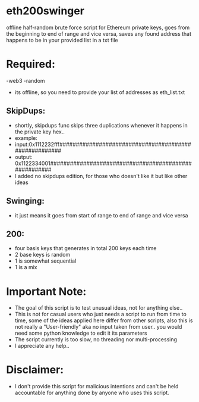 # eth200swinger
offline half-random brute force script for Ethereum private keys, goes from the beginning to end of range and vice versa, saves any found address that happens to be in your provided list in a txt file
# Required:
-web3
-random
- its offline, so you need to provide your list of addresses as eth_list.txt
## SkipDups:
- shortly, skipdups func skips three duplications whenever it happens in the private key hex..
- example:
- input:0x1112232fff######################################################
- output: 0x1122334001######################################################
- I added no skipdups edition, for those who doesn't like it but like other ideas 
## Swinging:
- it just means it goes from start of range to end of range and vice versa
## 200:
- four basis keys that generates in total 200 keys each time
- 2 base keys is random
- 1 is somewhat sequential
- 1 is a mix
# Important Note:
* The goal of this script is to test unusual ideas, not for anything else..
* This is not for casual users who just needs a script to run from time to time, some of the ideas applied here differ from other scripts, also this is not really a "User-friendly" aka no input taken from user.. you would need some python knowledge to edit it its parameters 
* The script currently is too slow, no threading nor multi-processing
* I appreciate any help..
# Disclaimer:
* I don't provide this script for malicious intentions and can't be held accountable for anything done by anyone who uses this script.
